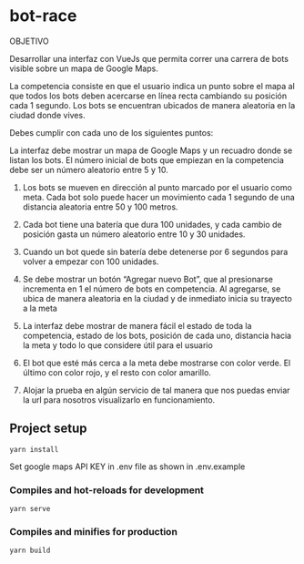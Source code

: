 # bot-race

OBJETIVO

Desarrollar una interfaz con VueJs que permita correr una carrera de bots visible sobre un mapa de Google Maps.


La competencia consiste en que el usuario indica un punto sobre el mapa al que todos los bots deben acercarse en línea recta cambiando su posición cada 1 segundo. Los bots se encuentran ubicados de manera aleatoria en la ciudad donde vives.


Debes cumplir con cada uno de los siguientes puntos:


La interfaz debe mostrar un mapa de Google Maps y un recuadro donde se listan los bots. El número inicial de bots que empiezan en la competencia debe ser un número aleatorio entre 5 y 10.


1. Los bots se mueven en dirección al punto marcado por el usuario como meta. Cada bot solo puede hacer un movimiento cada 1 segundo de una distancia aleatoria entre 50 y 100 metros.


2. Cada bot tiene una batería que dura 100 unidades, y cada cambio de posición gasta un número aleatorio entre 10 y 30 unidades.


3. Cuando un bot quede sin batería debe detenerse por 6 segundos para volver a empezar con 100 unidades.


4. Se debe mostrar un botón “Agregar nuevo Bot”, que al presionarse incrementa en 1 el número de bots en competencia. Al agregarse, se ubica de manera aleatoria en la ciudad y de inmediato inicia su trayecto a la meta


5. La interfaz debe mostrar de manera fácil el estado de toda la competencia, estado de los bots, posición de cada uno, distancia hacia la meta y todo lo que considere útil para el usuario


6. El bot que esté más cerca a la meta debe mostrarse con color verde. El último con color rojo, y el resto con color amarillo.


7. Alojar la prueba en algún servicio de tal manera que nos puedas enviar la url para nosotros visualizarlo en funcionamiento.



## Project setup
```
yarn install
```
Set google maps API KEY in .env file as shown in .env.example


### Compiles and hot-reloads for development
```
yarn serve
```

### Compiles and minifies for production
```
yarn build
```


